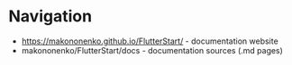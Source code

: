 # Navigation

- https://makononenko.github.io/FlutterStart/ - documentation website
- makononenko/FlutterStart/docs - documentation sources (.md pages)
